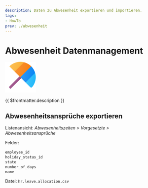```yaml
---
description: Daten zu Abwesenheit exportieren und importieren.
tags:
- HowTo
prev: ./abwesenheit
---
```

# Abwesenheit Datenmanagement
![icons_odoo_hr_holidays](assets/icons_odoo_hr_holidays.png)

{{ $frontmatter.description }}

## Abwesenheitsansprüche exportieren

Listenansicht: *Abwesenheitszeiten > Vorgesetzte > Abwesenheitsansprüche*

Felder:
```
employee_id
holiday_status_id
state
number_of_days
name
```
Datei: `hr.leave.allocation.csv`
